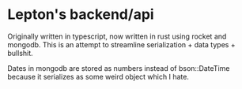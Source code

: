 # Lepton's backend/api
Originally written in typescript, now written in rust using rocket and mongodb. This is an attempt to streamline serialization + data types + bullshit.

Dates in mongodb are stored as numbers instead of bson::DateTime because it serializes as some weird object which I hate.